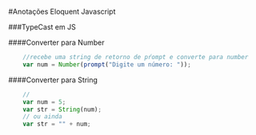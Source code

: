 #Anotações Eloquent Javascript

###TypeCast em JS

####Converter para Number

```js
    //recebe uma string de retorno de pŕompt e converte para number
    var num = Number(prompt("Digite um número: "));
```


####Converter para String

```js
    //
    var num = 5;
    var str = String(num); 
    // ou ainda 
    var str = "" + num;
```


